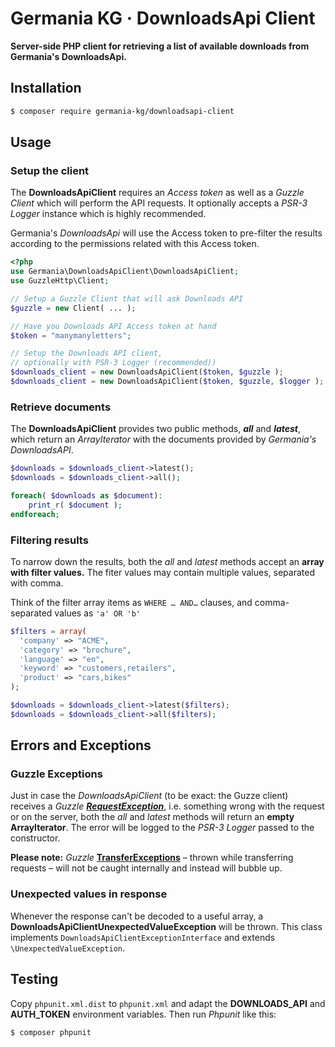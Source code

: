 # Germania KG · DownloadsApi Client

**Server-side PHP client for retrieving a list of available downloads from Germania's DownloadsApi.**



## Installation

```bash
$ composer require germania-kg/downloadsapi-client
```



## Usage

### Setup the client

The **DownloadsApiClient** requires an *Access token* as well as a *Guzzle Client* which will perform the API requests. It optionally accepts a *PSR-3 Logger* instance which is highly recommended.

Germania's *DownloadsApi* will use the Access token to pre-filter the results according to the permissions related with this Access token.

```php
<?php
use Germania\DownloadsApiClient\DownloadsApiClient;
use GuzzleHttp\Client;

// Setup a Guzzle Client that will ask Downloads API
$guzzle = new Client( ... );

// Have you Downloads API Access token at hand
$token = "manymanyletters"; 

// Setup the Downloads API client, 
// optionally with PSR-3 Logger (recommended))
$downloads_client = new DownloadsApiClient($token, $guzzle );
$downloads_client = new DownloadsApiClient($token, $guzzle, $logger );

```



### Retrieve documents

The **DownloadsApiClient** provides two public methods, ***all*** and ***latest***, which return an *ArrayIterator* with the documents provided by  *Germania's DownloadsAPI*.

```php
$downloads = $downloads_client->latest();
$downloads = $downloads_client->all();

foreach( $downloads as $document):
	print_r( $document );
endforeach;
```



### Filtering results

To narrow down the results, both the *all* and *latest* methods accept an **array with filter values.** The fiter values may contain multiple values, separated with comma. 

Think of the filter array items as `WHERE … AND…` clauses, and comma-separated values as `'a' OR 'b'`

```php
$filters = array(
  'company' => "ACME",
  'category' => "brochure",
  'language' => "en",
  'keyword' => "customers,retailers",
  'product' => "cars,bikes"
);

$downloads = $downloads_client->latest($filters);
$downloads = $downloads_client->all($filters);
```



## Errors and Exceptions

### Guzzle Exceptions

Just in case the *DownloadsApiClient* (to be exact: the Guzze client) receives a *Guzzle* *[**RequestException**](http://docs.guzzlephp.org/en/stable/quickstart.html#exceptions)*, i.e. something wrong with the request or on the server, both the *all* and *latest* methods will return an **empty ArrayIterator**.  The error will be logged to the *PSR-3 Logger* passed to the constructor.

**Please note:**
*Guzzle* [**TransferExceptions**](http://docs.guzzlephp.org/en/stable/quickstart.html#exceptions) – thrown while transferring requests – will not be caught internally and instead will bubble up.

### Unexpected values in response

Whenever the response can't be decoded to a useful array, a  **DownloadsApiClientUnexpectedValueException** will be thrown. This class implements `DownloadsApiClientExceptionInterface` and extends `\UnexpectedValueException`. 



## Testing

Copy `phpunit.xml.dist` to `phpunit.xml` and adapt the **DOWNLOADS_API** and **AUTH_TOKEN** environment variables. Then run *Phpunit* like this:

```bash
$ composer phpunit
```


